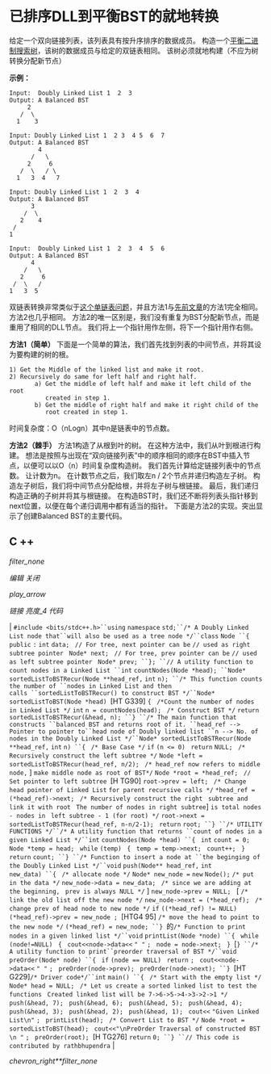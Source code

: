 # 已排序DLL到平衡BST的就地转换

给定一个双向链接列表，该列表具有按升序排序的数据成员。 构造一个[平衡二进制搜索树](https://www.geeksforgeeks.org/how-to-determine-if-a-binary-tree-is-balanced/)，该树的数据成员与给定的双链表相同。 该树必须就地构建（不应为树转换分配新节点）

**示例：**

```
Input:  Doubly Linked List 1  2  3
Output: A Balanced BST 
     2   
   /  \  
  1    3 

Input: Doubly Linked List 1  2 3  4 5  6  7
Output: A Balanced BST
        4
      /   \
     2     6
   /  \   / \
  1   3  4   7  

Input: Doubly Linked List 1  2  3  4
Output: A Balanced BST
      3   
    /  \  
   2    4 
 / 
1

Input:  Doubly Linked List 1  2  3  4  5  6
Output: A Balanced BST
      4   
    /   \  
   2     6 
 /  \   / 
1   3  5   

```

双链表转换非常类似于[这个单链表问题](https://www.geeksforgeeks.org/sorted-linked-list-to-balanced-bst/)，并且方法1与[先前文章](https://www.geeksforgeeks.org/sorted-linked-list-to-balanced-bst/)的方法1完全相同。 方法2也几乎相同。 方法2的唯一区别是，我们没有重复为BST分配新节点，而是重用了相同的DLL节点。 我们将上一个指针用作左侧，将下一个指针用作右侧。

**方法1（简单）**
下面是一个简单的算法，我们首先找到列表的中间节点，并将其设为要构建的树的根。

```
1) Get the Middle of the linked list and make it root.
2) Recursively do same for left half and right half.
       a) Get the middle of left half and make it left child of the root
          created in step 1.
       b) Get the middle of right half and make it right child of the
          root created in step 1.

```

时间复杂度：O（nLogn）其中n是链表中的节点数。

**方法2（棘手）**
方法1构造了从根到叶的树。 在这种方法中，我们从叶到根进行构建。 想法是按照与出现在“双向链接列表”中的顺序相同的顺序在BST中插入节点，以便可以以O（n）时间复杂度构造树。 我们首先计算给定链接列表中的节点数。 让计数为n。 在计数节点之后，我们取左n / 2个节点并递归构造左子树。 构造左子树后，我们将中间节点分配给根，并将左子树与根链接。 最后，我们递归构造正确的子树并将其与根链接。
在构造BST时，我们还不断将列表头指针移到next位置，以便在每个递归调用中都有适当的指针。
下面是方法2的实现。突出显示了创建Balanced BST的主要代码。

## C ++

*filter_none*

*编辑*
*关闭*

*play_arrow*

*链接*
*亮度_4*
*代码*

| `#include <bits/stdc++.h>``using` `namespace` `std;``/* A Doubly Linked List node that``will also be used as a tree node */``class` `Node ``{ ` `public` `:` `int` `data; ` `// For tree, next pointer can be` `// used as right subtree pointer ` `Node* next; ` `// For tree, prev pointer can be` `// used as left subtree pointer ` `Node* prev; ``}; ``// A utility function to count nodes in a Linked List ``int` `countNodes(Node *head); ``Node* sortedListToBSTRecur(Node **head_ref,` `int` `n); ``/* This function counts the number of ``nodes in Linked List and then calls ``sortedListToBSTRecur() to construct BST */``Node* sortedListToBST(Node *head) `[HT G339] `{ ` `/*Count the number of nodes in Linked List */` `int` `n = countNodes(head); ` `/* Construct BST */` `return` `sortedListToBSTRecur(&head, n); ``} ``/* The main function that constructs ``balanced BST and returns root of it. ``head_ref --> Pointer to pointer to``head node of Doubly linked list ``n --> No. of nodes in the Doubly Linked List */``Node* sortedListToBSTRecur(Node **head_ref,` `int` `n) ``{ ` `/* Base Case */` `if` `(n <= 0) ` `return` `NULL; ` `/* Recursively construct the left subtree */` `Node *left = sortedListToBSTRecur(head_ref, n/2); ` `/* head_ref now refers to middle node,` ] `make middle node as root of BST*/` `Node *root = *head_ref; ` `// Set pointer to left subtree `[H TG90] `root->prev = left; ` `/* Change head pointer of Linked List` `for parent recursive calls */` `*head_ref = (*head_ref)->next; ` `/* Recursively construct the right ` `subtree and link it with root ` `The number of nodes in right subtree`]  `is total nodes - nodes in ` `left subtree - 1 (for root) */` `root->next = sortedListToBSTRecur(head_ref, n-n/2-1); ` `return` `root; ``} ``/* UTILITY FUNCTIONS */``/* A utility function that returns ``count of nodes in a given Linked List */``int` `countNodes(Node *head) ``{ ` `int` `count = 0; ` `Node *temp = head; ` `while` `(temp) ` `{ ` `temp = temp->next; ` `count++; ` `} ` `return` `count; ``} ``/* Function to insert a node at ``the beginging of the Doubly Linked List */``void` `push(Node** head_ref,` `int` `new_data) ``{ ` `/* allocate node */` `Node* new_node =` `new` `Node();` `/* put in the data */` `new_node->data = new_data; ` `/* since we are adding at the beginning, ` `prev is always NULL */` ] `new_node->prev = NULL; ` [ `/* link the old list off the new node */` `new_node->next = (*head_ref); ` `/* change prev of head node to new node */` `if` `((*head_ref) != NULL) ` `(*head_ref)->prev = new_node ; `[HTG4 95]  `/* move the head to point to the new node */` `(*head_ref) = new_node; ``} `的`/* Function to print nodes in a given linked list */``void` `printList(Node *node) ``{ ` `while` `(node!=NULL) ` `{ ` `cout<<node->data<<` `" "` `; ` `node = node->next; ` `} `[`} ``/* A utility function to print``preorder traversal of BST */``void` `preOrder(Node* node) ``{ ` `if` `(node == NULL) ` `return` `; ` `cout<<node->data<<` `" "` `; ` `preOrder(node->prev); ` `preOrder(node->next); ``} `[HT G229]`/* Driver code*/``int` `main() ``{ ` `/* Start with the empty list */` `Node* head = NULL; ` `/* Let us create a sorted linked list to test the functions ` `Created linked list will be 7->6->5->4->3->2->1 */` `push(&head, 7); ` `push(&head, 6); ` `push(&head, 5); ` `push(&head, 4); ` `push(&head, 3); ` `push(&head, 2); ` `push(&head, 1); ` `cout<<` `"Given Linked List\n"` `; ` `printList(head); ` `/* Convert List to BST */` `Node *root = sortedListToBST(head); ` `cout<<`​​ `"\nPreOrder Traversal of constructed BST \n "` `; ` `preOrder(root); `[H TG276] `return` `0; ``} ``// This code is contributed by rathbhupendra` |

*chevron_right**filter_none*